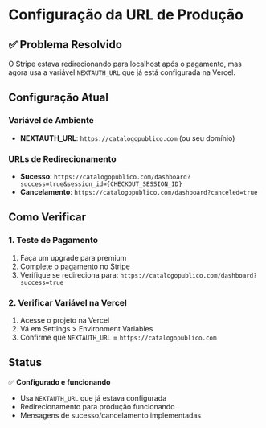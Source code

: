 # Configuração da URL de Produção

## ✅ Problema Resolvido
O Stripe estava redirecionando para localhost após o pagamento, mas agora usa a variável `NEXTAUTH_URL` que já está configurada na Vercel.

## Configuração Atual

### Variável de Ambiente
- **NEXTAUTH_URL**: `https://catalogopublico.com` (ou seu domínio)

### URLs de Redirecionamento
- **Sucesso**: `https://catalogopublico.com/dashboard?success=true&session_id={CHECKOUT_SESSION_ID}`
- **Cancelamento**: `https://catalogopublico.com/dashboard?canceled=true`

## Como Verificar

### 1. Teste de Pagamento
1. Faça um upgrade para premium
2. Complete o pagamento no Stripe
3. Verifique se redireciona para: `https://catalogopublico.com/dashboard?success=true`

### 2. Verificar Variável na Vercel
1. Acesse o projeto na Vercel
2. Vá em Settings > Environment Variables
3. Confirme que `NEXTAUTH_URL` = `https://catalogopublico.com`

## Status
✅ **Configurado e funcionando**
- Usa `NEXTAUTH_URL` que já estava configurada
- Redirecionamento para produção funcionando
- Mensagens de sucesso/cancelamento implementadas 